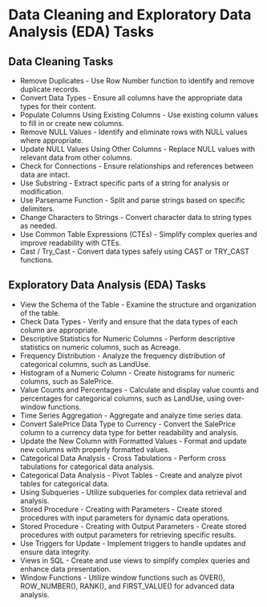 # Data Cleaning and Exploratory Data Analysis (EDA) Tasks

## Data Cleaning Tasks
* Remove Duplicates - Use Row Number function to identify and remove duplicate records.
* Convert Data Types - Ensure all columns have the appropriate data types for their content.
* Populate Columns Using Existing Columns - Use existing column values to fill in or create new columns.
* Remove NULL Values - Identify and eliminate rows with NULL values where appropriate.
* Update NULL Values Using Other Columns - Replace NULL values with relevant data from other columns.
* Check for Connections - Ensure relationships and references between data are intact.
* Use Substring - Extract specific parts of a string for analysis or modification.
* Use Parsename Function - Split and parse strings based on specific delimiters.
* Change Characters to Strings - Convert character data to string types as needed.
* Use Common Table Expressions (CTEs) - Simplify complex queries and improve readability with CTEs.
* Cast / Try_Cast - Convert data types safely using CAST or TRY_CAST functions.

## Exploratory Data Analysis (EDA) Tasks
* View the Schema of the Table - Examine the structure and organization of the table.
* Check Data Types - Verify and ensure that the data types of each column are appropriate.
* Descriptive Statistics for Numeric Columns - Perform descriptive statistics on numeric columns, such as Acreage.
* Frequency Distribution - Analyze the frequency distribution of categorical columns, such as LandUse.
* Histogram of a Numeric Column - Create histograms for numeric columns, such as SalePrice.
* Value Counts and Percentages - Calculate and display value counts and percentages for categorical columns, such as LandUse, using over-window functions.
* Time Series Aggregation - Aggregate and analyze time series data.
* Convert SalePrice Data Type to Currency - Convert the SalePrice column to a currency data type for better readability and analysis.
* Update the New Column with Formatted Values - Format and update new columns with properly formatted values.
* Categorical Data Analysis - Cross Tabulations - Perform cross tabulations for categorical data analysis.
* Categorical Data Analysis - Pivot Tables - Create and analyze pivot tables for categorical data.
* Using Subqueries - Utilize subqueries for complex data retrieval and analysis.
* Stored Procedure - Creating with Parameters - Create stored procedures with input parameters for dynamic data operations.
* Stored Procedure - Creating with Output Parameters - Create stored procedures with output parameters for retrieving specific results.
* Use Triggers for Update - Implement triggers to handle updates and ensure data integrity.
* Views in SQL - Create and use views to simplify complex queries and enhance data presentation.
* Window Functions - Utilize window functions such as OVER(), ROW_NUMBER(), RANK(), and FIRST_VALUE() for advanced data analysis.


















